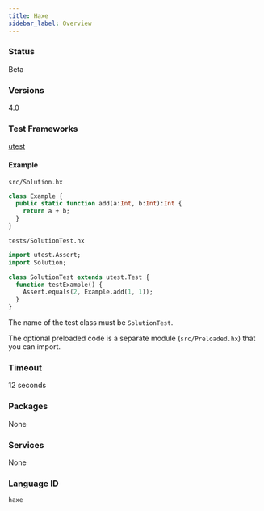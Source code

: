 ```yaml
---
title: Haxe
sidebar_label: Overview
---
```



### Status
Beta

### Versions

4.0

### Test Frameworks

[utest](https://github.com/haxe-utest/utest)

#### Example

`src/Solution.hx`
```haxe
class Example {
  public static function add(a:Int, b:Int):Int {
    return a + b;
  }
}
```

`tests/SolutionTest.hx`
```haxe
import utest.Assert;
import Solution;

class SolutionTest extends utest.Test {
  function testExample() {
    Assert.equals(2, Example.add(1, 1));
  }
}
```
The name of the test class must be `SolutionTest`.

The optional preloaded code is a separate module (`src/Preloaded.hx`) that you can import.

### Timeout

12 seconds

### Packages

None

### Services

None

### Language ID

`haxe`
